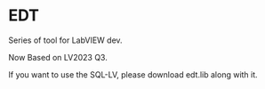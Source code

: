 # EDT
Series of tool for LabVIEW dev. 

Now Based on LV2023 Q3.

If you want to use the SQL-LV, please download edt.lib along with it. 
